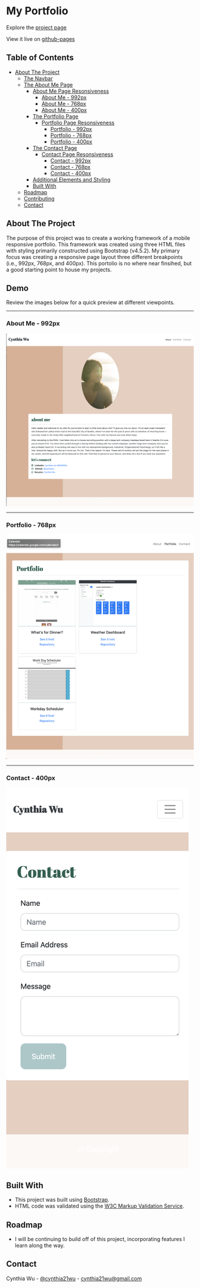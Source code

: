 # My Portfolio

Explore the [project page](https://github.com/cynthiwu/my-portfolio)

View it live on [github-pages](https://cynthiwu.github.io/my-portfolio/)

## Table of Contents
- [About The Project](#about-the-project)
  - [The Navbar](#the-navbar)
  - [The About Me Page](#the-about-me-page)
      - [About Me Page Resonsiveness](#about-me-page-resonsiveness)
        - [About Me - 992px](#about-me---992px)
        - [About Me - 768px](#about-me---768px)
        - [About Me - 400px](#about-me---400px)
    - [The Portfolio Page](#the-portfolio-page)
      - [Portfolio Page Resonsiveness](#portfolio-page-resonsiveness)
        - [Portfolio - 992px](#portfolio---992px)
        - [Portfolio - 768px](#portfolio---768px)
        - [Portfolio - 400px](#portfolio---400px)
    - [The Contact Page](#the-contact-page)
      - [Contact Page Resonsiveness](#contact-page-resonsiveness)
        - [Contact - 992px](#contact---992px)
        - [Contact - 768px](#contact---768px)
        - [Contact - 400px](#contact---400px)
    - [Additional Elements and Styling](#additional-elements-and-styling)
    - [Built With](#built-with)
  - [Roadmap](#roadmap)
  - [Contributing](#contributing)
  - [Contact](#contact)


## About The Project

The purpose of this project was to create a working framework of a mobile responsive portfolio. This framework was created using three HTML files with styling primarily constructed using Bootstrap (v4.5.2). My primary focus was creating a responsive page layout three different breakpoints (i.e., 992px, 768px, and 400px). This portolio is no where near finsihed, but a good starting point to house my projects.


## Demo

Review the images below for a quick preview at different viewpoints.

<hr>

### About Me - 992px

![About Me](assets/aboutme992.png)

<hr>

### Portfolio - 768px

![Portfolio 768](assets/portfolio768.png)

<hr>

### Contact - 400px

![Contact 400](assets/contact400.png)


## Built With

* This project was built using [Bootstrap](https://getbootstrap.com/).
* HTML code was validated using the [W3C Markup Validation Service](https://validator.w3.org/).


## Roadmap

* I will be continuing to build off of this project, incorporating features I learn along the way. 

## Contact

Cynthia Wu - [@cynthia21wu](https://twitter.com/cynthia21wu) - cynthia21wu@gmail.com

